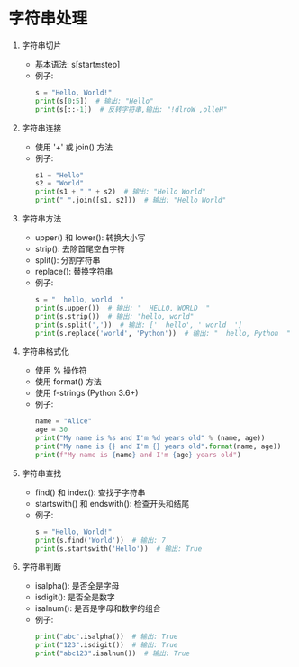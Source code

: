 # 字符串处理

1. 字符串切片
   - 基本语法: s[start:end:step]
   - 例子:
     ```python
     s = "Hello, World!"
     print(s[0:5])  # 输出: "Hello"
     print(s[::-1])  # 反转字符串,输出: "!dlroW ,olleH"
     ```

2. 字符串连接
   - 使用 '+' 或 join() 方法
   - 例子:
     ```python
     s1 = "Hello"
     s2 = "World"
     print(s1 + " " + s2)  # 输出: "Hello World"
     print(" ".join([s1, s2]))  # 输出: "Hello World"
     ```

3. 字符串方法
   - upper() 和 lower(): 转换大小写
   - strip(): 去除首尾空白字符
   - split(): 分割字符串
   - replace(): 替换字符串
   - 例子:
     ```python
     s = "  hello, world  "
     print(s.upper())  # 输出: "  HELLO, WORLD  "
     print(s.strip())  # 输出: "hello, world"
     print(s.split(','))  # 输出: ['  hello', ' world  ']
     print(s.replace('world', 'Python'))  # 输出: "  hello, Python  "
     ```

4. 字符串格式化
   - 使用 % 操作符
   - 使用 format() 方法
   - 使用 f-strings (Python 3.6+)
   - 例子:
     ```python
     name = "Alice"
     age = 30
     print("My name is %s and I'm %d years old" % (name, age))
     print("My name is {} and I'm {} years old".format(name, age))
     print(f"My name is {name} and I'm {age} years old")
     ```

5. 字符串查找
   - find() 和 index(): 查找子字符串
   - startswith() 和 endswith(): 检查开头和结尾
   - 例子:
     ```python
     s = "Hello, World!"
     print(s.find('World'))  # 输出: 7
     print(s.startswith('Hello'))  # 输出: True
     ```

6. 字符串判断
   - isalpha(): 是否全是字母
   - isdigit(): 是否全是数字
   - isalnum(): 是否是字母和数字的组合
   - 例子:
     ```python
     print("abc".isalpha())  # 输出: True
     print("123".isdigit())  # 输出: True
     print("abc123".isalnum())  # 输出: True
     ```

